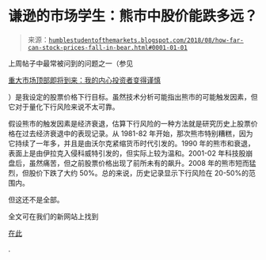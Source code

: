 <!--yml

分类：未分类

date: 2024-05-18 02:38:47

-->

# 谦逊的市场学生：熊市中股价能跌多远？

> 来源：[`humblestudentofthemarkets.blogspot.com/2018/08/how-far-can-stock-prices-fall-in-bear.html#0001-01-01`](https://humblestudentofthemarkets.blogspot.com/2018/08/how-far-can-stock-prices-fall-in-bear.html#0001-01-01)

上周帖子中最常被问到的问题之一（参见

[重大市场顶部即将到来：我的内心投资者变得谨慎](https://humblestudentofthemarkets.com/2018/08/05/major-top-ahead-my-inner-investor-turns-cautious/)

）是我设定的股票价格下行目标。虽然技术分析可能指出熊市的可能触发因素，但它对于量化下行风险来说不太可靠。

假设熊市的触发因素是经济衰退，估算下行风险的一种方法就是研究历史上股票价格在过去经济衰退中的表现记录。从 1981-82 年开始，那次熊市特别糟糕，因为它持续了一年多，并且是由沃尔克紧缩货币时代引发的。1990 年的熊市和衰退，表面上是由伊拉克入侵科威特引发的，但实际上较为温和。2001-02 年科技股崩盘后，虽然痛苦，但之前股票价格出现了前所未有的飙升。2008 年的熊市短而猛烈，但股价下跌了大约 50%。总的来说，历史记录显示下行风险在 20-50%的范围内。

但这还不是全部。

全文可在我们的新网站上找到

[在此](https://humblestudentofthemarkets.com/2018/08/13/how-far-can-stock-prices-fall-in-a-bear-market/)

.
